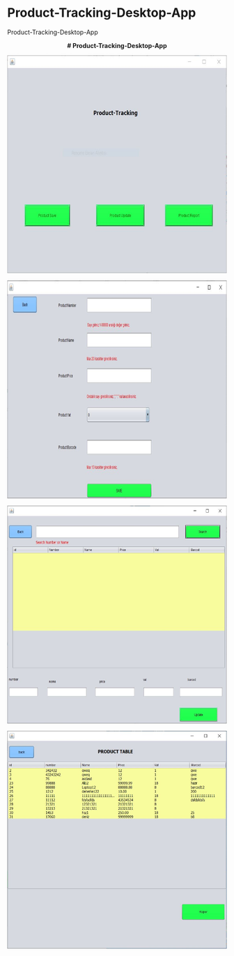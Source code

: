 # Product-Tracking-Desktop-App
Product-Tracking-Desktop-App
<p align="center">
 <b> # Product-Tracking-Desktop-App
 </b>

</p>

<p align="center">
  <img width="700" height="500" src="1.JPG">
</p>
<p align="center">
  <img width="700" height="500" src="2.JPG">
</p><p align="center">
  <img width="700" height="500" src="3.JPG">
</p><p align="center">
  <img width="700" height="500" src="4.JPG">
</p>
